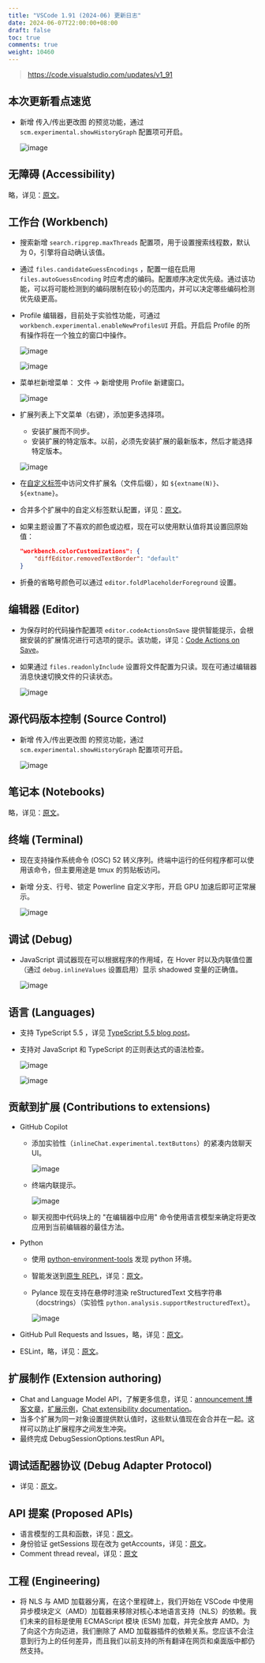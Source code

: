 ```yaml
---
title: "VSCode 1.91 (2024-06) 更新日志"
date: 2024-06-07T22:00:00+08:00
draft: false
toc: true
comments: true
weight: 10460
---
```


> https://code.visualstudio.com/updates/v1_91

## 本次更新看点速览

* 新增 传入/传出更改图 的预览功能，通过 `scm.experimental.showHistoryGraph` 配置项可开启。

    ![image](/image/vscode/incoming-outgoing-changes.png)

## 无障碍 (Accessibility)

略，详见：[原文](https://code.visualstudio.com/updates/v1_91#_accessibility)。

## 工作台 (Workbench)

* 搜索新增 `search.ripgrep.maxThreads` 配置项，用于设置搜索线程数，默认为 0，引擎将自动确认该值。
* 通过 `files.candidateGuessEncodings` ，配置一组在启用 `files.autoGuessEncoding` 时应考虑的编码。配置顺序决定优先级。通过该功能，可以将可能检测到的编码限制在较小的范围内，并可以决定哪些编码检测优先级更高。
* Profile 编辑器，目前处于实验性功能，可通过 `workbench.experimental.enableNewProfilesUI` 开启。开启后 Profile 的所有操作将在一个独立的窗口中操作。

    ![image](/image/vscode/profiles-editor-action.png)

    ![image](/image/vscode/profiles-editor.png)

* 菜单栏新增菜单： 文件 -> 新增使用 Profile 新建窗口。

    ![image](/image/vscode/profile-new-window-actions.png)

* 扩展列表上下文菜单（右键），添加更多选择项。
    * 安装扩展而不同步。
    * 安装扩展的特定版本。以前，必须先安装扩展的最新版本，然后才能选择特定版本。

    ![image](/image/vscode/extension-install-actions.png)

* 在[自定义标签](https://code.visualstudio.com/docs/getstarted/userinterface#_customize-tab-labels)中访问文件扩展名（文件后缀），如 `${extname(N)}`、`${extname}`。
* 合并多个扩展中的自定义标签默认配置，详见：[原文](https://code.visualstudio.com/updates/v1_91#_merge-custom-label-patterns-from-multiple-extensions)。
* 如果主题设置了不喜欢的颜色或边框，现在可以使用默认值将其设置回原始值：

    ```json
    "workbench.colorCustomizations": {
        "diffEditor.removedTextBorder": "default"
    }
    ```

* 折叠的省略号颜色可以通过 `editor.foldPlaceholderForeground` 设置。

## 编辑器 (Editor)

* 为保存时的代码操作配置项 `editor.codeActionsOnSave` 提供智能提示，会根据安装的扩展情况进行可选项的提示。该功能，详见：[Code Actions on Save](https://code.visualstudio.com/docs/typescript/typescript-refactoring#_code-actions-on-save)。
* 如果通过 `files.readonlyInclude` 设置将文件配置为只读。现在可通过编辑器消息快速切换文件的只读状态。

    ![image](/image/vscode/quick-toggle-readonly.png)

## 源代码版本控制 (Source Control)

* 新增 传入/传出更改图 的预览功能，通过 `scm.experimental.showHistoryGraph` 配置项可开启。

    ![image](/image/vscode/incoming-outgoing-changes.png)

## 笔记本 (Notebooks)

略，详见：[原文](https://code.visualstudio.com/updates/v1_91#_notebooks)。

## 终端 (Terminal)

* 现在支持操作系统命令 (OSC) 52 转义序列。终端中运行的任何程序都可以使用该命令，但主要用途是 tmux 的剪贴板访问。
* 新增 分支、行号、锁定 Powerline 自定义字形，开启 GPU 加速后即可正常展示。

    ![image](/image/vscode/terminal-powerline.png)

## 调试 (Debug)

* JavaScript 调试器现在可以根据程序的作用域，在 Hover 时以及内联值位置（通过 `debug.inlineValues` 设置启用）显示 shadowed 变量的正确值。

    ![image](/image/vscode/debug-shadowed.png)

## 语言 (Languages)

* 支持 TypeScript 5.5 ，详见 [TypeScript 5.5 blog post](https://devblogs.microsoft.com/typescript/announcing-typescript-5-5/)。
* 支持对 JavaScript 和 TypeScript 的正则表达式的语法检查。

    ![image](/image/vscode/ts-regexp-invalid-group.png)

    ![image](/image/vscode/ts-new-escape-from-regexp-error.png)

## 贡献到扩展 (Contributions to extensions)

* GitHub Copilot
    * 添加实验性（`inlineChat.experimental.textButtons`）的紧凑内敛聊天 UI。

        ![image](/image/vscode/inline-chat.png)

    * 终端内联提示。

        ![image](/image/vscode/copilot-terminal-hint.png)

    * 聊天视图中代码块上的 "在编辑器中应用" 命令使用语言模型来确定将更改应用到当前编辑器的最佳方法。

* Python
    * 使用 [python-environment-tools](https://github.com/microsoft/python-environment-tools) 发现 python 环境。
    * 智能发送到[原生 REPL](https://devblogs.microsoft.com/python/python-in-visual-studio-code-june-2024-release/#vs-code-native-repl-for-python-with-intellisense-and-syntax-highlighting)，详见：[原文](https://code.visualstudio.com/updates/v1_91#_smart-send-in-native-repl)。
    * Pylance 现在支持在悬停时渲染 reStructuredText 文档字符串（docstrings）（实验性 `python.analysis.supportRestructuredText`）。

        ![image](/image/vscode/pylance-restructuredtext.png)

* GitHub Pull Requests and Issues，略，详见：[原文](https://code.visualstudio.com/updates/v1_91#_github-pull-requests-and-issues)。

* ESLint，略，详见：[原文](https://code.visualstudio.com/updates/v1_91#_eslint)。

## 扩展制作 (Extension authoring)

* Chat and Language Model API，了解更多信息，详见：[announcement 博客文章](https://code.visualstudio.com/blogs/2024/06/24/extensions-are-all-you-need)，[扩展示例](https://github.com/microsoft/vscode-extension-samples/tree/main/chat-sample)，[Chat extensibility documentation](https://code.visualstudio.com/api/extension-guides/chat)。
* 当多个扩展为同一对象设置提供默认值时，这些默认值现在会合并在一起。这样可以防止扩展程序之间发生冲突。
* 最终完成 DebugSessionOptions.testRun API。

## 调试适配器协议 (Debug Adapter Protocol)

* 详见：[原文](https://code.visualstudio.com/updates/v1_91#_debug-adapter-protocol)。

## API 提案 (Proposed APIs)

* 语言模型的工具和函数，详见：[原文](https://code.visualstudio.com/updates/v1_91#_tools-and-functions-for-language-models)。
* 身份验证 getSessions 现在改为 getAccounts，详见：[原文](https://code.visualstudio.com/updates/v1_91#_authentication-getsessions-is-now-getaccounts)。
* Comment thread reveal，详见：[原文](https://code.visualstudio.com/updates/v1_91#_comment-thread-reveal)

## 工程 (Engineering)

* 将 NLS 与 AMD 加载器分离，在这个里程碑上，我们开始在 VSCode 中使用异步模块定义（AMD）加载器来移除对核心本地语言支持（NLS）的依赖。我们未来的目标是使用 ECMAScript 模块 (ESM) 加载，并完全放弃 AMD。为了向这个方向迈进，我们删除了 AMD 加载器插件的依赖关系。您应该不会注意到行为上的任何差异，而且我们以前支持的所有翻译在网页和桌面版中都仍然支持。
